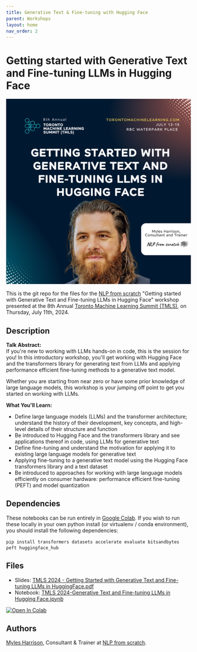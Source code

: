 ```yaml
---
title: Generative Text & Fine-tuning with Hugging Face
parent: Workshops
layout: home
nav_order: 2
---
```


# Getting started with Generative Text and Fine-tuning LLMs in Hugging Face

![img](/assets/images/speaker_card.png)

This is the git repo for the files for the [NLP from scratch](https://www.nlpfromscratch.com) "Getting started with Generative Text and Fine-tuning LLMs in Hugging Face" workshop presented at the 8th Annual [Toronto Machine Learning Summit (TMLS)](https://www.torontomachinelearning.com/), on Thursday, July 11th, 2024.

## Description

**Talk Abstract:**  
If you're new to working with LLMs hands-on in code, this is the session for you! In this introductory workshop, you'll get working with Hugging Face and the transformers library for generating text from LLMs and applying performance efficient fine-tuning methods to a generative text model.

Whether you are starting from near zero or have some prior knowledge of large language models, this workshop is your jumping off point to get you started on working with LLMs.

**What You'll Learn:**  
- Define large language models (LLMs) and the transformer architecture; understand the history of their development, key concepts, and high-level details of their structure and function
- Be introduced to Hugging Face and the transformers library and see applications thereof in code, using LLMs for generative text
- Define fine-tuning and understand the motivation for applying it to existing large language models for generative text
- Applying fine-tuning to a generative text model using the Hugging Face transformers library and a text dataset
- Be introduced to approaches for working with large language models efficiently on consumer hardware: performance efficient fine-tuning (PEFT) and model quantization

## Dependencies

These notebooks can be run entirely in [Google Colab](https://colab.google/). If you wish to run these locally in your own python install (or virtualenv / conda environment),  you should install the following dependencies:
```
pip install transformers datasets accelerate evaluate bitsandbytes peft huggingface_hub
```

## Files
- Slides: [TMLS 2024 - Getting Started with Generative Text and Fine-tuning LLMs in HuggingFace.pdf](./slides/TMLS%202024%20-%20Getting%20Started%20with%20Generative%20Text%20and%20Fine-tuning%20LLMs%20in%20HuggingFace.pdf)
- Notebook: [TMLS 2024-Generative Text and Fine-tuning LLMs in Hugging Face.ipynb](./notebooks/TMLS%202024%20-%20Generative%20Text%20and%20Fine-tuning%20LLMs%20in%20Hugging%20Face.ipynb)
<a target="_blank" href="https://colab.research.google.com/github/nlpfromscratch/nlpfromscratch.github.io/blob/main/Workshops/notebooks/TMLS%202024%20-%20Generative%20Text%20and%20Fine-tuning%20LLMs%20in%20Hugging%20Face.ipynb">
  <img src="https://colab.research.google.com/assets/colab-badge.svg" alt="Open In Colab"/>
</a>

## Authors
[Myles Harrison](https://www.mylesharrison.com), Consultant & Trainer at [NLP from scratch](https://www.nlpfromscratch.com).
